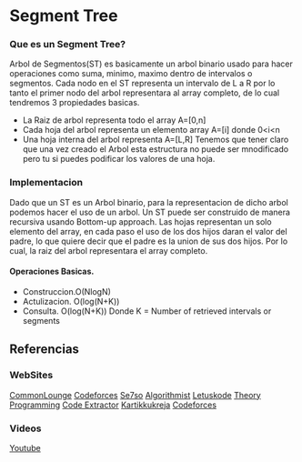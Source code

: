 # Segment Tree
### Que es un Segment Tree?

Arbol de Segmentos(ST) es basicamente un arbol binario usado para hacer operaciones como suma, minimo, maximo dentro de intervalos o segmentos.
Cada nodo en el ST representa un intervalo de L a R por lo tanto el primer nodo del arbol representara al array completo, de lo cual tendremos 3 propiedades basicas. 
- La Raiz de arbol representa todo el array A=[0,n]
- Cada hoja del arbol representa un elemento array A=[i] donde 0<i<n
- Una hoja interna del arbol representa A=[L,R]
Tenemos que tener claro que una vez creado el Arbol esta estructura no puede ser mnodificado pero tu si puedes podificar los valores de una hoja.

### Implementacion
Dado que un ST es un Arbol binario, para la representacion de dicho arbol podemos hacer el uso de un arbol. 
Un ST puede ser construido de manera recursiva usando Bottom-up approach. 
Las hojas representan un solo elemento del array, en cada paso el uso de los dos hijos daran el valor del padre, lo que quiere decir que el padre es la union de sus dos hijos.
Por lo cual, la raiz del arbol representara el array completo.
#### Operaciones Basicas. 
- Construccion.O(NlogN)
- Actulizacion. O(log(N+K))
- Consulta. O(log(N+K))
Donde K = Number of retrieved intervals or segments


## Referencias
### WebSites
[CommonLounge](https://www.commonlounge.com/discussion/e825e3afdcbe4a979b0cc3b34285aa24)
[Codeforces](https://codeforces.com/blog/entry/18051)
[Se7so](http://se7so.blogspot.com/2012/12/segment-trees-and-lazy-propagation.html)
[Algorithmist](http://www.algorithmist.com/index.php/Segmented_Trees)
[Letuskode](http://letuskode.blogspot.com/2013/01/segtrees.html)
[Theory Programming](http://theoryofprogramming.com/2015/01/27/segment-trees/)
[Code Extractor](https://codeextractor.wordpress.com/2016/07/11/playing-with-ranges-segment-tree/)
[Kartikkukreja](https://kartikkukreja.wordpress.com/2014/11/09/a-simple-approach-to-segment-trees/)
[Codeforces](https://codeforces.com/blog/entry/15890)
### Videos
[Youtube](https://www.youtube.com/watch?v=Oq2E2yGadnU)
